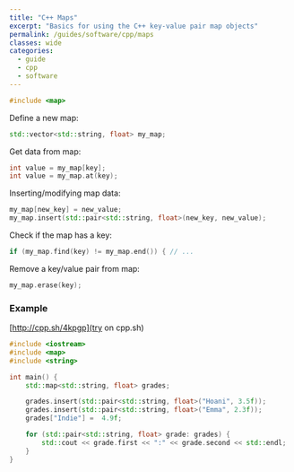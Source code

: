 ```yaml
---
title: "C++ Maps"
excerpt: "Basics for using the C++ key-value pair map objects"
permalink: /guides/software/cpp/maps
classes: wide
categories:
  - guide
  - cpp
  - software
---
```


```cpp
#include <map>
```

Define a new map:
```cpp
std::vector<std::string, float> my_map;
```

Get data from map:
```cpp
int value = my_map[key];
int value = my_map.at(key);
```

Inserting/modifying map data:
```cpp
my_map[new_key] = new_value;
my_map.insert(std::pair<std::string, float>(new_key, new_value);
```

Check if the map has a key:
```cpp
if (my_map.find(key) != my_map.end()) { // ...
```

Remove a key/value pair from map:
```cpp
my_map.erase(key);
```

### Example

[http://cpp.sh/4kpgp](try on cpp.sh)

```cpp
#include <iostream>
#include <map>
#include <string>

int main() {
	std::map<std::string, float> grades;

	grades.insert(std::pair<std::string, float>("Hoani", 3.5f));
	grades.insert(std::pair<std::string, float>("Emma", 2.3f));
	grades["Indie"] =  4.9f;

	for (std::pair<std::string, float> grade: grades) {
		std::cout << grade.first << ":" << grade.second << std::endl;
	}
}
```
